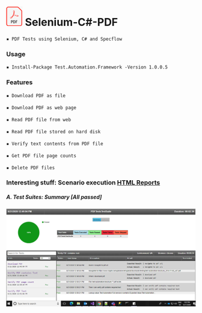 # <img src="https://github.com/SandeepDhamale1905/SandeepDhamaleProfile/blob/master/Logos/pdf_small.png" alt="Selenium C# PDF"> Selenium-C#-PDF 
    ▪ PDF Tests using Selenium, C# and Specflow

### Usage
    ▪ Install-Package Test.Automation.Framework -Version 1.0.0.5

### Features
    ▪ Download PDF as file
 
    ▪ Download PDF as web page
 
    ▪ Read PDF file from web
 
    ▪ Read PDF file stored on hard disk
 
    ▪ Verify text contents from PDF file
 
    ▪ Get PDF file page counts
 
    ▪ Delete PDF files


### Interesting stuff: Scenario execution [HTML Reports](https://github.com/SandeepDhamale19/Selenium-PDF-Tests/tree/master/TestAutomation.PDFTests/Results)
   ##### A. Test Suites: Summary [All passed]
   <kbd>![](TestAutomation.PDFTests/Results/ExecutionReport_PDF_Pass_Summary.PNG)</kbd>
 <!--<img src="TestAutomation.UITests/Results/ExecutionReport_Pass_Summary.PNG"  width="1000" height="600">-->

 
